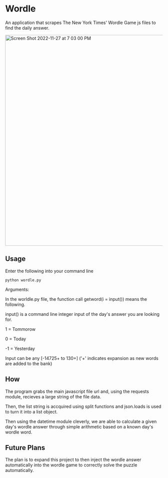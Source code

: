 # Wordle
An application that scrapes The New York Times' Wordle Game js files to find the daily answer.

<img width="674" alt="Screen Shot 2022-11-27 at 7 03 00 PM" src="https://user-images.githubusercontent.com/69515228/204167044-0de489e9-8352-48f2-9453-708c3ae256d1.png">

## Usage

Enter the following into your command line

```
python wordle.py
```
Arguments: 

In the worldle.py file, the function call getword(i = input()) means the following.

input() is a command line integer input of the day's answer you are looking for.

1 = Tommorow

0 = Today

-1 = Yesterday

Input can be any [-14725+ to 130+] ('+' indicates expansion as new words are added to the bank)

## How

The program grabs the main javascript file url and, using the requests module, recieves a large string of the file data.

Then, the list string is accquired using split functions and json.loads is used to turn it into a list object.

Then using the datetime module cleverly, we are able to calculate a given day's wordle answer through simple arithmetic based on a known day's wordle word.


## Future Plans
  
The plan is to expand this project to then inject the wordle answer automatically into the wordle game to correctly solve the puzzle automatically.

